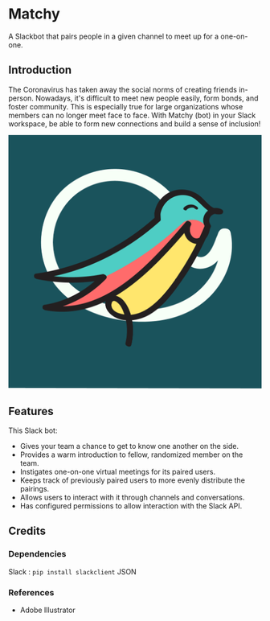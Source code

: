 # Matchy
A Slackbot that pairs people in a given channel to meet up for a one-on-one.

## Introduction
The Coronavirus has taken away the social norms of creating friends in-person. Nowadays, it's difficult to meet new people easily, form bonds, and foster community. This is especially true for large organizations whose members can no longer meet face to face. With Matchy (bot) in your Slack workspace, be able to form new connections and build a sense of inclusion!

![MatchyLogo](matchy_logo.png)

## Features
This Slack bot:
* Gives your team a chance to get to know one another on the side.
* Provides a warm introduction to fellow, randomized member on the team.
* Instigates one-on-one virtual meetings for its paired users.
* Keeps track of previously paired users to more evenly distribute the pairings.
* Allows users to interact with it through channels and conversations.
* Has configured permissions to allow interaction with the Slack API.

## Credits

### Dependencies
Slack : `pip install slackclient`
JSON

### References
* Adobe Illustrator
